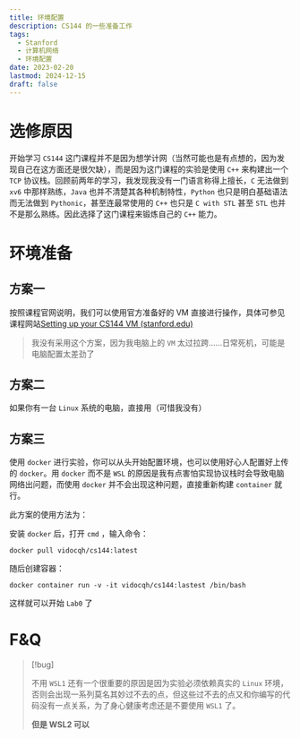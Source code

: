 ```yaml
---
title: 环境配置
description: CS144 的一些准备工作
tags:
  - Stanford
  - 计算机网络
  - 环境配置
date: 2023-02-20
lastmod: 2024-12-15
draft: false
---
```


# 选修原因

开始学习 `CS144` 这门课程并不是因为想学计网（当然可能也是有点想的，因为发现自己在这方面还是很欠缺），而是因为这门课程的实验是使用 `C++` 来构建出一个 `TCP` 协议栈。回顾前两年的学习，我发现我没有一门语言称得上擅长，`C` 无法做到 `xv6` 中那样熟练，`Java` 也并不清楚其各种机制特性，`Python` 也只是明白基础语法而无法做到 `Pythonic`，甚至连最常使用的 `C++` 也只是 `C with STL` 甚至 `STL` 也并不是那么熟练。因此选择了这门课程来锻炼自己的 `C++` 能力。

# 环境准备

## 方案一

按照课程官网说明，我们可以使用官方准备好的 VM 直接进行操作，具体可参见课程网站[Setting up your CS144 VM (stanford.edu)](https://stanford.edu/class/cs144/vm_howto/)

> 我没有采用这个方案，因为我电脑上的 `VM` 太过拉跨……日常死机，可能是电脑配置太差劲了

## 方案二

如果你有一台 `Linux` 系统的电脑，直接用（可惜我没有）

## 方案三

使用 `docker` 进行实验，你可以从头开始配置环境，也可以使用好心人配置好上传的 `docker`。用 `docker` 而不是 `WSL` 的原因是我有点害怕实现协议栈时会导致电脑网络出问题，而使用 `docker` 并不会出现这种问题，直接重新构建 `container` 就行。

此方案的使用方法为：

安装 `docker` 后，打开 `cmd` ，输入命令：

```shell
docker pull vidocqh/cs144:latest
```

随后创建容器：

```shell
docker container run -v -it vidocqh/cs144:lastest /bin/bash
```

这样就可以开始 `Lab0` 了

# F&Q

> [!bug]
>
> 不用 `WSL1` 还有一个很重要的原因是因为实验必须依赖真实的 `Linux` 环境，否则会出现一系列莫名其妙过不去的点，但这些过不去的点又和你编写的代码没有一点关系，为了身心健康考虑还是不要使用 `WSL1` 了。
>
> **但是 WSL2 可以**
